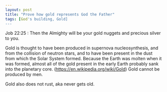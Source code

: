 ```yaml
---
layout: post
title: "Prove how gold represents God the Father"
tags: [God's building, Gold]
---
```


Job 22:25
: Then the Almighty will be your gold nuggets and precious silver to you.

Gold is thought to have been produced in supernova nucleosynthesis, and from the collision of neutron stars, and to have been present in the dust from which the Solar System formed. Because the Earth was molten when it was formed, almost all of the gold present in the early Earth probably sank into the planetary core. (https://en.wikipedia.org/wiki/Gold) Gold cannot be produced by men.

Gold also does not rust, aka never gets old. 
